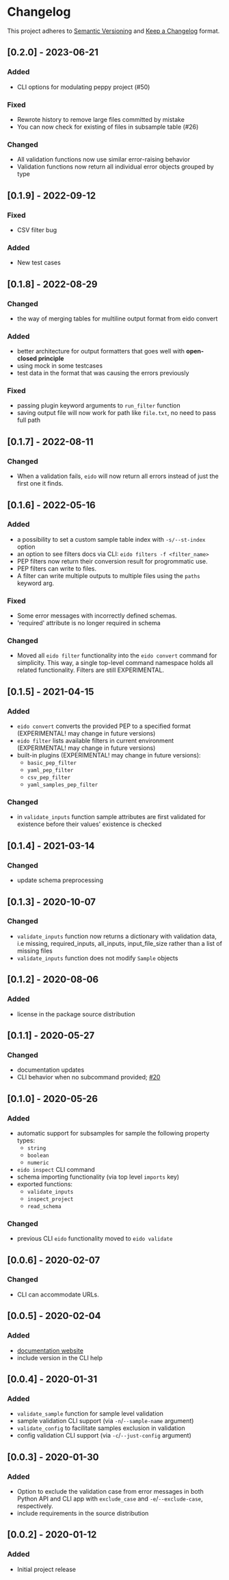 # Changelog

This project adheres to [Semantic Versioning](https://semver.org/spec/v2.0.0.html) and [Keep a Changelog](https://keepachangelog.com/en/1.0.0/) format.


## [0.2.0] - 2023-06-21

### Added
- CLI options for modulating peppy project (#50)

### Fixed
- Rewrote history to remove large files committed by mistake
- You can now check for existing of files in subsample table (#26)

### Changed
- All validation functions now use similar error-raising behavior
- Validation functions now return all individual error objects grouped by type


## [0.1.9] - 2022-09-12

### Fixed
- CSV filter bug

### Added
- New test cases

## [0.1.8] - 2022-08-29
### Changed
- the way of merging tables for multiline output format from eido convert

### Added
- better architecture for output formatters that goes well with **open-closed principle**
- using mock in some testcases
- test data in the format that was causing the errors previously

### Fixed
- passing plugin keyword arguments to `run_filter` function
- saving output file will now work for path like `file.txt`, no need to pass full path


## [0.1.7] - 2022-08-11
### Changed
- When a validation fails, `eido` will now return all errors instead of just the first one it finds.

## [0.1.6] - 2022-05-16
### Added
- a possibility to set a custom sample table index with `-s/--st-index` option
- an option to see filters docs via CLI: `eido filters -f <filter_name>`
- PEP filters now return their conversion result for progrommatic use.
- PEP filters can write to files.
- A filter can write multiple outputs to multiple files using the `paths` keyword arg.

### Fixed
- Some error messages with incorrectly defined schemas.
- 'required' attribute is no longer required in schema

### Changed
- Moved all `eido filter` functionality into the `eido convert` command for simplicity. This way, a single top-level command namespace holds all related functionality. Filters are still EXPERIMENTAL.

## [0.1.5] - 2021-04-15
### Added
- `eido convert` converts the provided PEP to a specified format (EXPERIMENTAL! may change in future versions)
- `eido filter` lists available filters in current environment (EXPERIMENTAL! may change in future versions)
- built-in plugins (EXPERIMENTAL! may change in future versions):
  - `basic_pep_filter`
  - `yaml_pep_filter`
  - `csv_pep_filter`
  - `yaml_samples_pep_filter`

### Changed
- in `validate_inputs` function sample attributes are first validated for existence before their values' existence is checked

## [0.1.4] - 2021-03-14
### Changed
- update schema preprocessing

## [0.1.3] - 2020-10-07
### Changed
- `validate_inputs` function now returns a dictionary with validation data, i.e missing, required_inputs, all_inputs, input_file_size rather than a list of missing files
- `validate_inputs` function does not modify `Sample` objects

## [0.1.2] - 2020-08-06
### Added
- license in the package source distribution

## [0.1.1] - 2020-05-27
### Changed
- documentation updates
- CLI behavior when no subcommand provided; [#20](https://github.com/pepkit/eido/issues/20)

## [0.1.0] - 2020-05-26
### Added
- automatic support for subsamples for sample the following property types:
    - `string`
    - `boolean`
    - `numeric`
- `eido inspect` CLI command
- schema importing functionality (via top level `imports` key)
- exported functions:
    - `validate_inputs`
    - `inspect_project`
    - `read_schema`

### Changed
- previous CLI `eido` functionality moved to `eido validate`

## [0.0.6] - 2020-02-07
### Changed
- CLI can accommodate URLs.

## [0.0.5] - 2020-02-04
### Added
- [documentation website](http://eido.databio.org/en/latest/)
- include version in the CLI help

## [0.0.4] - 2020-01-31
### Added
- `validate_sample` function for sample level validation
- sample validation CLI support (via `-n`/`--sample-name` argument)
- `validate_config` to facilitate samples exclusion in validation
- config validation CLI support (via `-c`/`--just-config` argument)

## [0.0.3] - 2020-01-30
### Added
- Option to exclude the validation case from error messages in both Python API and CLI app with `exclude_case` and `-e`/`--exclude-case`, respectively.
- include requirements in the source distribution

## [0.0.2] - 2020-01-12

### Added
- Initial project release
